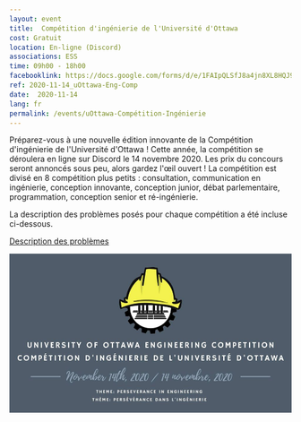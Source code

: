 ```yaml
---
layout: event
title:  Compétition d'ingénierie de l'Université d'Ottawa
cost: Gratuit
location: En-ligne (Discord)
associations: ESS 
time: 09h00 - 18h00
facebooklink: https://docs.google.com/forms/d/e/1FAIpQLSfJ8a4jn8XL8HQJ9NUpO_eEjkxF2bYIb2p0gcU9W6p4xyQbMw/viewform?fbclid=IwAR1PFt7vWAT4ZWpaM6vDpj5r_9UlbezzLfKi7MWDVWZ_0PEfy9wJsp0MMoE
ref: 2020-11-14_uOttawa-Eng-Comp
date:  2020-11-14
lang: fr
permalink: /events/uOttawa-Compétition-Ingénierie
---
```


Préparez-vous à une nouvelle édition innovante de la Compétition d'ingénierie de l'Université d'Ottawa ! Cette année, la compétition se déroulera en ligne sur Discord le 14 novembre 2020. Les prix du concours seront annoncés sous peu, alors gardez l'œil ouvert ! La compétition est divisé en 8 compétition plus petits : consultation, communication en ingénierie, conception innovante, conception junior, débat parlementaire, programmation, conception senior et ré-ingénierie. 

La description des problèmes posés pour chaque compétition a été incluse ci-dessous.

[Description des problèmes](https://docs.google.com/document/d/1uee-vdT5FuVlD812yM_9XjTOk7BhZwi6EgF3smlDRZ4/edit?usp=sharing)

<div style="text-align:center"><img src="../images/events/ess_eng_comp_2020.jpg"/></div>